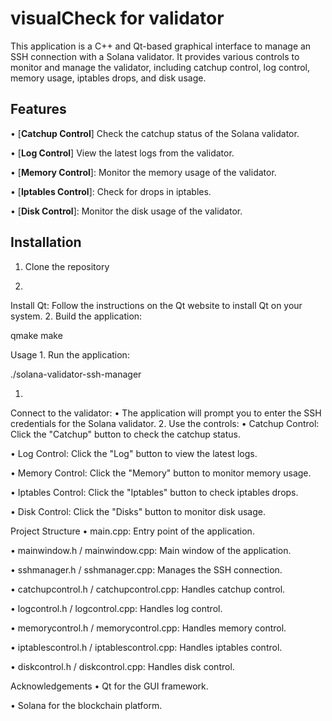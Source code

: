 # visualCheck for validator

This application is a C++ and Qt-based graphical interface to manage an SSH connection with a Solana validator. It provides various controls to monitor and manage the validator, including catchup control, log control, memory usage, iptables drops, and disk usage.

## Features

•  [**Catchup Control**] Check the catchup status of the Solana validator.

•  [**Log Control**] View the latest logs from the validator.

•  [**Memory Control**]: Monitor the memory usage of the validator.

•  [**Iptables Control**]: Check for drops in iptables.

•  [**Disk Control**]: Monitor the disk usage of the validator.


## Installation

1. Clone the repository

1. 
Install Qt:
Follow the instructions on the Qt website to install Qt on your system.
2. 
Build the application:

qmake
make

Usage
1. 
Run the application:

./solana-validator-ssh-manager

1. 
Connect to the validator:
•  The application will prompt you to enter the SSH credentials for the Solana validator.
2. 
Use the controls:
•  Catchup Control: Click the "Catchup" button to check the catchup status.

•  Log Control: Click the "Log" button to view the latest logs.

•  Memory Control: Click the "Memory" button to monitor memory usage.

•  Iptables Control: Click the "Iptables" button to check iptables drops.

•  Disk Control: Click the "Disks" button to monitor disk usage.

Project Structure
•  main.cpp: Entry point of the application.

•  mainwindow.h / mainwindow.cpp: Main window of the application.

•  sshmanager.h / sshmanager.cpp: Manages the SSH connection.

•  catchupcontrol.h / catchupcontrol.cpp: Handles catchup control.

•  logcontrol.h / logcontrol.cpp: Handles log control.

•  memorycontrol.h / memorycontrol.cpp: Handles memory control.

•  iptablescontrol.h / iptablescontrol.cpp: Handles iptables control.

•  diskcontrol.h / diskcontrol.cpp: Handles disk control.

Acknowledgements
•  Qt for the GUI framework.

•  Solana for the blockchain platform.
